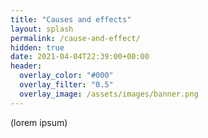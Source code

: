 ```yaml
---
title: "Causes and effects"
layout: splash
permalink: /cause-and-effect/
hidden: true
date: 2021-04-04T22:39:00+00:00
header:
  overlay_color: "#000"
  overlay_filter: "0.5"
  overlay_image: /assets/images/banner.png
---
```



(lorem ipsum)